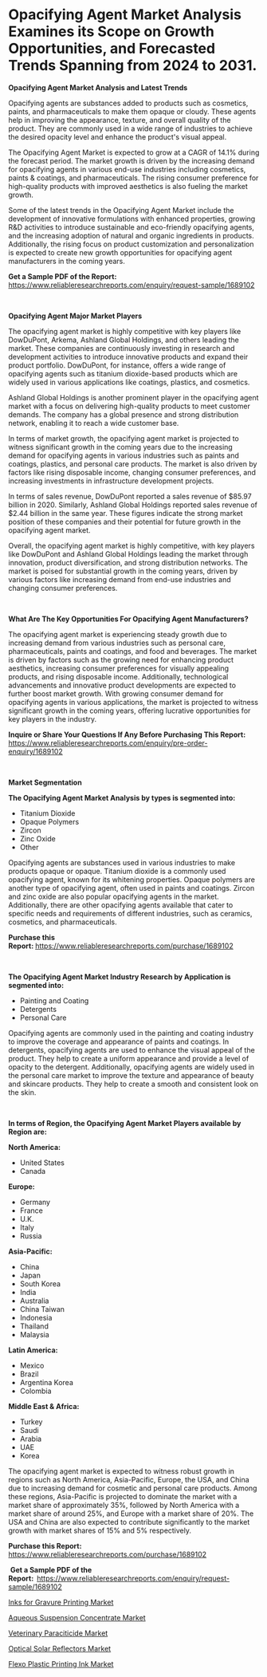 <p><h1>Opacifying Agent Market Analysis Examines its Scope on Growth Opportunities, and Forecasted Trends Spanning from 2024 to 2031.</h1></p><p><strong>Opacifying Agent Market Analysis and Latest Trends</strong></p>
<p><p>Opacifying agents are substances added to products such as cosmetics, paints, and pharmaceuticals to make them opaque or cloudy. These agents help in improving the appearance, texture, and overall quality of the product. They are commonly used in a wide range of industries to achieve the desired opacity level and enhance the product's visual appeal.</p><p>The Opacifying Agent Market is expected to grow at a CAGR of 14.1% during the forecast period. The market growth is driven by the increasing demand for opacifying agents in various end-use industries including cosmetics, paints & coatings, and pharmaceuticals. The rising consumer preference for high-quality products with improved aesthetics is also fueling the market growth.</p><p>Some of the latest trends in the Opacifying Agent Market include the development of innovative formulations with enhanced properties, growing R&D activities to introduce sustainable and eco-friendly opacifying agents, and the increasing adoption of natural and organic ingredients in products. Additionally, the rising focus on product customization and personalization is expected to create new growth opportunities for opacifying agent manufacturers in the coming years.</p></p>
<p><strong>Get a Sample PDF of the Report:&nbsp;</strong> <a href="https://www.reliableresearchreports.com/enquiry/request-sample/1689102">https://www.reliableresearchreports.com/enquiry/request-sample/1689102</a></p>
<p>&nbsp;</p>
<p><strong>Opacifying Agent Major Market Players</strong></p>
<p><p>The opacifying agent market is highly competitive with key players like DowDuPont, Arkema, Ashland Global Holdings, and others leading the market. These companies are continuously investing in research and development activities to introduce innovative products and expand their product portfolio. DowDuPont, for instance, offers a wide range of opacifying agents such as titanium dioxide-based products which are widely used in various applications like coatings, plastics, and cosmetics.</p><p>Ashland Global Holdings is another prominent player in the opacifying agent market with a focus on delivering high-quality products to meet customer demands. The company has a global presence and strong distribution network, enabling it to reach a wide customer base. </p><p>In terms of market growth, the opacifying agent market is projected to witness significant growth in the coming years due to the increasing demand for opacifying agents in various industries such as paints and coatings, plastics, and personal care products. The market is also driven by factors like rising disposable income, changing consumer preferences, and increasing investments in infrastructure development projects.</p><p>In terms of sales revenue, DowDuPont reported a sales revenue of $85.97 billion in 2020. Similarly, Ashland Global Holdings reported sales revenue of $2.44 billion in the same year. These figures indicate the strong market position of these companies and their potential for future growth in the opacifying agent market.</p><p>Overall, the opacifying agent market is highly competitive, with key players like DowDuPont and Ashland Global Holdings leading the market through innovation, product diversification, and strong distribution networks. The market is poised for substantial growth in the coming years, driven by various factors like increasing demand from end-use industries and changing consumer preferences.</p></p>
<p>&nbsp;</p>
<p><strong>What Are The Key Opportunities For Opacifying Agent Manufacturers?</strong></p>
<p><p>The opacifying agent market is experiencing steady growth due to increasing demand from various industries such as personal care, pharmaceuticals, paints and coatings, and food and beverages. The market is driven by factors such as the growing need for enhancing product aesthetics, increasing consumer preferences for visually appealing products, and rising disposable income. Additionally, technological advancements and innovative product developments are expected to further boost market growth. With growing consumer demand for opacifying agents in various applications, the market is projected to witness significant growth in the coming years, offering lucrative opportunities for key players in the industry.</p></p>
<p><strong>Inquire or Share Your Questions If Any Before Purchasing This Report:</strong> <a href="https://www.reliableresearchreports.com/enquiry/pre-order-enquiry/1689102">https://www.reliableresearchreports.com/enquiry/pre-order-enquiry/1689102</a></p>
<p>&nbsp;</p>
<p><strong>Market Segmentation</strong></p>
<p><strong>The Opacifying Agent Market Analysis by types is segmented into:</strong></p>
<p><ul><li>Titanium Dioxide</li><li>Opaque Polymers</li><li>Zircon</li><li>Zinc Oxide</li><li>Other</li></ul></p>
<p><p>Opacifying agents are substances used in various industries to make products opaque or opaque. Titanium dioxide is a commonly used opacifying agent, known for its whitening properties. Opaque polymers are another type of opacifying agent, often used in paints and coatings. Zircon and zinc oxide are also popular opacifying agents in the market. Additionally, there are other opacifying agents available that cater to specific needs and requirements of different industries, such as ceramics, cosmetics, and pharmaceuticals.</p></p>
<p><strong>Purchase this Report:&nbsp;</strong><a href="https://www.reliableresearchreports.com/purchase/1689102">https://www.reliableresearchreports.com/purchase/1689102</a></p>
<p>&nbsp;</p>
<p><strong>The Opacifying Agent Market Industry Research by Application is segmented into:</strong></p>
<p><ul><li>Painting and Coating</li><li>Detergents</li><li>Personal Care</li></ul></p>
<p><p>Opacifying agents are commonly used in the painting and coating industry to improve the coverage and appearance of paints and coatings. In detergents, opacifying agents are used to enhance the visual appeal of the product. They help to create a uniform appearance and provide a level of opacity to the detergent. Additionally, opacifying agents are widely used in the personal care market to improve the texture and appearance of beauty and skincare products. They help to create a smooth and consistent look on the skin.</p></p>
<p>&nbsp;</p>
<p><strong>In terms of Region, the Opacifying Agent Market Players available by Region are:</strong></p>
<p>
    <p> <strong> North America: </strong>
        <ul>
            <li>United States</li>
            <li>Canada</li>
        </ul>
        </p> 
    <p> <strong> Europe: </strong>
        <ul>
            <li>Germany</li>
            <li>France</li>
            <li>U.K.</li>
            <li>Italy</li>
            <li>Russia</li>
        </ul>
        </p> 
    <p> <strong> Asia-Pacific: </strong>
        <ul>
            <li>China</li>
            <li>Japan</li>
            <li>South Korea</li>
            <li>India</li>
            <li>Australia</li>
            <li>China Taiwan</li>
            <li>Indonesia</li>
            <li>Thailand</li>
            <li>Malaysia</li>
        </ul>
        </p> 
    <p> <strong> Latin America: </strong>
        <ul>
            <li>Mexico</li>
            <li>Brazil</li>
            <li>Argentina Korea</li>
            <li>Colombia</li>
        </ul>
        </p> 
    <p> <strong> Middle East & Africa: </strong>
        <ul>
            <li>Turkey</li>
            <li>Saudi</li>
            <li>Arabia</li>
            <li>UAE</li>
            <li>Korea</li>
        </ul>
    </p>
    </p>
<p><p>The opacifying agent market is expected to witness robust growth in regions such as North America, Asia-Pacific, Europe, the USA, and China due to increasing demand for cosmetic and personal care products. Among these regions, Asia-Pacific is projected to dominate the market with a market share of approximately 35%, followed by North America with a market share of around 25%, and Europe with a market share of 20%. The USA and China are also expected to contribute significantly to the market growth with market shares of 15% and 5% respectively.</p></p>
<p><strong>Purchase this Report: </strong><a href="https://www.reliableresearchreports.com/purchase/1689102">https://www.reliableresearchreports.com/purchase/1689102</a></p>
<p>&nbsp;<strong>Get a Sample PDF of the Report:&nbsp;&nbsp;</strong><a href="https://www.reliableresearchreports.com/enquiry/request-sample/1689102">https://www.reliableresearchreports.com/enquiry/request-sample/1689102</a></p>
<p><strong></strong></p>
<p><p><a href="https://issuu.com/reportprime-2/docs/inks-for-gravure-printing-market-size-2030.pptx">Inks for Gravure Printing Market</a></p><p><a href="https://cedar-agate-3da.notion.site/Aqueous-Suspension-Concentrate-Market-Size-Share-Trends-Analysis-Report-By-Material-By-Type-By--11ca8f987fe64be5813e482cf410f9f5">Aqueous Suspension Concentrate Market</a></p><p><a href="https://view.publitas.com/reportprime-1/veterinary-paraciticide-market-size-share-trends-analysis-report-by-material-by-type-by-end-user-by-region-and-segment-forecasts-2023-2030/">Veterinary Paraciticide Market</a></p><p><a href="https://github.com/mancsybtousav/Market-Research-Report-List-1/blob/main/optical-solar-reflectors-market.md">Optical Solar Reflectors Market</a></p><p><a href="https://issuu.com/reportprime-2/docs/flexo-plastic-printing-ink-market-size-2030.pptx">Flexo Plastic Printing Ink Market</a></p></p>
